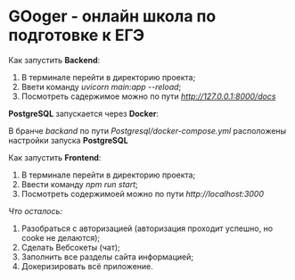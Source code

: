 # GOoger - онлайн школа по подготовке к ЕГЭ

Как запустить **Backend**:
1) В терминале перейти в директорию проекта;
2) Ввети команду _uvicorn main:app --reload_;
3) Посмотреть садержимое можно по пути _http://127.0.0.1:8000/docs_

**PostgreSQL** запускается через **Docker**:

В бранче _backand_ по пути _Postgresql/docker-compose.yml_ расположены настройки запуска **PostgreSQL**

Как запустить **Frontend**:
1) В терминале перейти в директорию проекта;
2) Ввести команду _npm run start_;
3) Посмотреть содержимоей можно по пути _http://localhost:3000_

_Что осталось:_
1) Разобраться с авторизацией (авторизация проходит успешно, но cooke не делаются);
2) Сделать Вебсокеты (чат);
3) Заполнить все разделы сайта информацией;
4) Докеризировать всё приложение.
